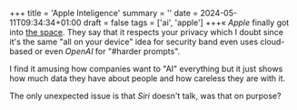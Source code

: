 +++
title = 'Apple Inteligence'
summary = ''
date = 2024-05-11T09:34:34+01:00
draft = false
tags = ['ai', 'apple']
+++«
*Apple* finally got into [the space](https://www.youtube.com/watch?v=Gxe-XpCyHrk).
They say that it respects your privacy which I doubt since it's the same "all on your device" idea for security band even uses cloud-based or even *OpenAI* for "#harder prompts".

I find it amusing how companies want to "AI" everything but it just shows how much data they have about people and how careless they are with it.

The only unexpected issue is that *Siri* doesn't talk, was that on purpose?
